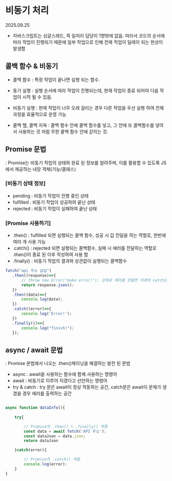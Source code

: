 # 비동기 처리 
2025.09.25

- 자바스크립트는 싱글스레드, 즉 일처리 담당이 1명밖에 없음. 따라서 코드의 순서에 따라 작업이 진행되기 때문에 일부 작업으로 인해 전제 작업이 딜레이 되는 현상이 발생함 

## 콜백 함수 & 비동기
 - 콜백 함수 : 특정 작업이 끝나면 실행 되는 함수.
 
 - 동기 실행 : 실행 순서에 따라 작업이 진행되는데, 현재 작업이 종료 되어야 다음 작업이 시작 될 수 있음.
 
 - 비동기 실행 : 현재 작업이 너무 오래 걸리는 경우 다른 작업을 우선 실행 하여 전체 과정을 효율적으로 운영 가능

 - 콜백 헬, 콜백 지옥 : 콜백 함수 안에 콜백 함수를 넣고, 그 안에 또 콜백함수를 넣어서 사용하는 것 처럼 무한 콜백 함수 안에 갇히는 것.

## Promise 문법 
 : Promise는 비동기 작업의 상태와 완료 된 정보를 알려주며, 이를 활용할 수 있도록 JS에서 제공하는 내장 객체(기능/클래스)

### [비동기 상태 정보]
 - pending : 비동기 작업이 진행 중인 상태
 - fulfilled : 비동기 작업이 성공하여 끝난 상태
 - rejected : 비동기 작업이 실패하여 끝난 상태

### [Promise 사용하기]
 - .then() : fulfilled 되면 실행되는 콜백 함수, 성공 시 값 전달을 하는 역할로, 한번에 여러 개 사용 가능
 - .catch() : rejected 되면 실행되는 콜백함수, 실패 시 에러를 전달하는 역할로 .then()이 종료 된 이후 작성하여 사용 함
 - .finally() : 비동기 작업의 결과와 상관없이 실행되는 콜백함수

 ```javascript
fatch("api 주소 삽입")
    .then((response)=>{
        // throw new Error("make error!"); 강제로 에러를 만들면 아래의 catch문이 실행 됨
        return response.json();
    })
    .then((data)=>{
        console.log(data);
    })
    .catch((error)=>{
        console.log('Error!');
    })
    .finally(()=>{
        console.log("finish!");
    });

 ```

## async / await 문법
: Promise 문법에서 나오는 .then()체이닝을 해결하는 발전 된 문법

- async : await을 사용하는 함수에 함께 사용하는 명령어 
- await : 비동기로 이루어 지겠다고 선언하는 명령어
- try & catch : try 문은 await이 정상 작동하는 공간, catch문은 await이 문제가 생겼을 경우 에러를 출력하는 공간

``` javascript

async function dataInfo(){
    
    try{

        // Promise의 .then() + .finally() 역할
        const data = await fetch('API 주소');
        const dataJson = data.json;
        return dataJson

    }catch(error){

        // Promise의 .catch() 역할
        console.log(error);
    }
}
```